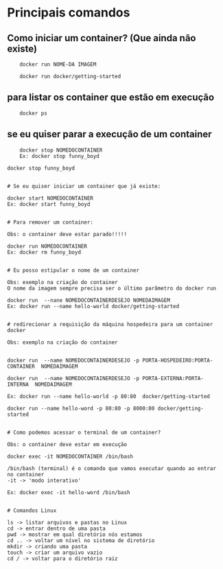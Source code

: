 # Principais comandos

## Como iniciar um container? (Que ainda não existe)

```
    docker run NOME-DA IMAGEM

    docker run docker/getting-started 
```
## para listar os container que estão em execução

```
    docker ps
```
## se eu quiser parar a execução de um container

```
    docker stop NOMEDOCONTAINER
    Ex: docker stop funny_boyd
```
    docker stop funny_boyd 
```

# Se eu quiser iniciar um container que já existe:

```
    docker start NOMEDOCONTAINER
    Ex: docker start funny_boyd
```

# Para remover um container:

Obs: o container deve estar parado!!!!!

```
    docker run NOMEDOCONTAINER
    Ex: docker rm funny_boyd
```

# Eu posso estipular o nome de um container

Obs: exemplo na criação do container
O nome da imagem sempre precisa ser o último parâmetro do docker run

```
    docker run  --nane NOMEDOCONTAINERDESEJO NOMEDAIMAGEM
    Ex: docker run --name hello-world docker/getting-started
```

# redirecionar a requisição da máquina hospedeira para um container docker

Obs: exemplo na criação do container


```
    docker run  --name NOMEDOCONTAINERDESEJO -p PORTA-HOSPEDEIRO:PORTA-CONTAINER  NOMEDAIMAGEM

    docker run  --name NOMEDOCONTAINERDESEJO -p PORTA-EXTERNA:PORTA-INTERNA  NOMEDAIMAGEM

    Ex: docker run --name hello-world -p 80:80  docker/getting-started

    docker run --name hello-word -p 80:80 -p 8000:80 docker/getting-started
```

# Como podemos acessar o terminal de um container?

Obs: o container deve estar em execução 

```

    docker exec -it NOMEDOCONTAINER /bin/bash

    /bin/bash (terminal) é o comando que vamos executar quando ao entrar no container 
    -it -> 'modo interativo'

    Ex: docker exec -it hello-word /bin/bash
```

# Comandos Linux

```
    ls -> listar arquivos e pastas no Linux
    cd -> entrar dentro de uma pasta
    pwd -> mostrar em qual diretório nós estamos 
    cd .. -> voltar um nível no sistema de diretório
    mkdir -> criando uma pasta 
    touch -> criar um arquivo vazio
    cd / -> voltar para o diretório raiz
```